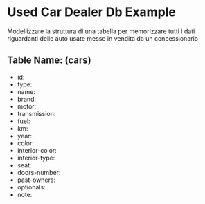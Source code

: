 # Used Car Dealer Db Example
Modellizzare la struttura di una tabella per memorizzare tutti i dati riguardanti delle auto usate messe in vendita da un concessionario

## Table Name: (cars)

- id:
- type:
- name:
- brand: 
- motor:
- transmission:
- fuel:
- km:
- year:
- color:
- interior-color:
- interior-type:
- seat:
- doors-number:
- past-owners:
- optionals:
- note:
 

